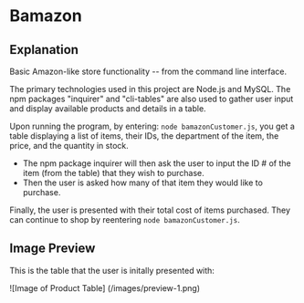 # Bamazon

## Explanation
Basic Amazon-like store functionality -- from the command line interface.

The primary technologies used in this project are Node.js and MySQL. The npm packages "inquirer" and "cli-tables" are also used to gather user input and display available products and details in a table.

Upon running the program, by entering: `node bamazonCustomer.js`, you get a table displaying a list of items, their IDs, the department of the item, the price, and the quantity in stock.

* The npm package inquirer will then ask the user to input the ID # of the item (from the table) that they wish to purchase.
* Then the user is asked how many of that item they would like to purchase.

Finally, the user is presented with their total cost of items purchased. They can continue to shop by reentering `node bamazonCustomer.js`.

## Image Preview
This is the table that the user is initally presented with:

![Image of Product Table]
(/images/preview-1.png)

